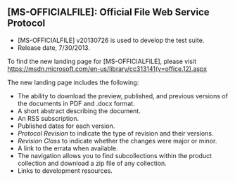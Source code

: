 ## [MS-OFFICIALFILE]: Official File Web Service Protocol
- [MS-OFFICIALFILE] v20130726 is used to develop the test suite.
- Release date, 7/30/2013.

To find the new landing page for [MS-OFFICIALFILE], please visit https://msdn.microsoft.com/en-us/library/cc313141(v=office.12).aspx

The new landing page includes the following:
- The ability to download the preview, published, and previous versions of the documents in PDF and .docx format.
- A short abstract describing the document.
- An RSS subscription.
- Published dates for each version.
- *Protocol Revision* to indicate the type of revision and their versions.
- *Revision Class* to indicate whether the changes were major or minor.
- A link to the errata when available.
- The navigation allows you to find subcollections within the product collection and download a zip file of any collection.
- Links to development resources.